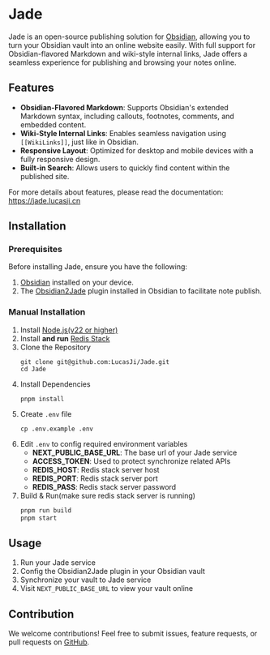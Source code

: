 # Jade

Jade is an open-source publishing solution for [Obsidian](https://obsidian.md), allowing you to turn
your Obsidian vault into an online website easily. With full support for Obsidian-flavored Markdown
and wiki-style internal links, Jade offers a seamless experience for publishing and browsing your
notes online.

## Features

- **Obsidian-Flavored Markdown**: Supports Obsidian's extended Markdown syntax, including callouts,
  footnotes, comments, and embedded content.
- **Wiki-Style Internal Links**: Enables seamless navigation using `[[WikiLinks]]`, just like in
  Obsidian.
- **Responsive Layout**: Optimized for desktop and mobile devices with a fully responsive design.
- **Built-in Search**: Allows users to quickly find content within the published site.

For more details about features, please read the documentation: https://jade.lucasji.cn

## Installation

### Prerequisites

Before installing Jade, ensure you have the following:

1. [Obsidian](https://obsidian.md/) installed on your device.
2. The [Obsidian2Jade](https://github.com/LucasJi/Obsidian2Jade) plugin installed in Obsidian to
   facilitate note publish.

### Manual Installation

1. Install [Node.js(v22 or higher)](https://nodejs.org/en)
2. Install **and run** [Redis Stack](https://redis.io/docs/latest/operate/oss_and_stack/install/install-stack/)
3. Clone the Repository
   ```shell
   git clone git@github.com:LucasJi/Jade.git
   cd Jade
   ```
4. Install Dependencies
   ```shell
   pnpm install
   ```
5. Create `.env` file
   ```shell
   cp .env.example .env
   ```
6. Edit `.env` to config required environment variables
    - **NEXT_PUBLIC_BASE_URL**: The base url of your Jade service
    - **ACCESS_TOKEN**: Used to protect synchronize related APIs
    - **REDIS_HOST**: Redis stack server host
    - **REDIS_PORT**: Redis stack server port
    - **REDIS_PASS**: Redis stack server password
7. Build & Run(make sure redis stack server is running)
   ```sh
   pnpm run build
   pnpm start
   ```

## Usage

1. Run your Jade service
2. Config the Obsidian2Jade plugin in your Obsidian vault
3. Synchronize your vault to Jade service
4. Visit `NEXT_PUBLIC_BASE_URL` to view your vault online

## Contribution

We welcome contributions! Feel free to submit issues, feature requests, or pull requests
on [GitHub](https://github.com/LucasJi/Jade).
